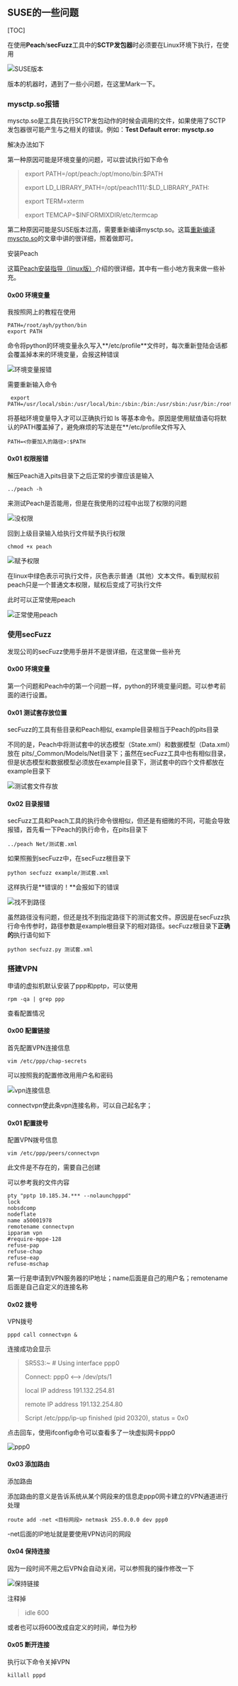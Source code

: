 ## SUSE的一些问题

[TOC]

在使用**Peach**/**secFuzz**工具中的**SCTP发包器**时必须要在Linux环境下执行，在使用

![SUSE版本](images/suse版本.png)

版本的机器时，遇到了一些小问题，在这里Mark一下。

### mysctp.so报错

mysctp.so是工具在执行SCTP发包动作的时候会调用的文件，如果使用了SCTP发包器很可能产生与之相关的错误。例如：**Test Default error: mysctp.so**	

解决办法如下

第一种原因可能是环境变量的问题，可以尝试执行如下命令

> export PATH=/opt/peach:/opt/mono/bin:$PATH
>
> export LD_LIBRARY_PATH=/opt/peach111/:$LD_LIBRARY_PATH:
>
> export TERM=xterm 
>
> export TEMCAP=$INFORMIXDIR/etc/termcap

第二种原因可能是SUSE版本过高，需要重新编译mysctp.so。这篇[重新编译mysctp.so](http://3ms.huawei.com/hi/group/2030893/file_7771109.html)的文章中讲的很详细，照着做即可。

安装Peach

这篇[Peach安装指导（linux版）](http://3ms.huawei.com/hi/group/1502875/wiki_4163993.html)介绍的很详细，其中有一些小地方我来做一些补充。

#### 0x00 环境变量

我按照网上的教程在使用

```shell
PATH=/root/ayh/python/bin
export PATH
```

命令将python的环境变量永久写入**/etc/profile**文件时，每次重新登陆会话都会覆盖掉本来的环境变量，会报这种错误

![环境变量报错](images/没路径.png)

需要重新输入命令

```shell
 export PATH=/usr/local/sbin:/usr/local/bin:/sbin:/bin:/usr/sbin:/usr/bin:/root/bin
```

将基础环境变量导入才可以正确执行如 ls 等基本命令。原因是使用赋值语句将默认的PATH覆盖掉了，避免麻烦的写法是在**/etc/profile文件写入

```shell
PATH=<你要加入的路径>:$PATH
```

#### 0x01 权限报错

解压Peach进入pits目录下之后正常的步骤应该是输入

```shell
../peach -h
```

来测试Peach是否能用，但是在我使用的过程中出现了权限的问题

![没权限](images/没权限.png)

回到上级目录输入给执行文件赋予执行权限

```shell
chmod +x peach
```

![赋予权限](images/赋予权限.png)

在linux中绿色表示可执行文件，灰色表示普通（其他）文本文件。看到赋权前peach只是一个普通文本权限，赋权后变成了可执行文件

此时可以正常使用peach

![正常使用peach](images/正常使用peach.png)

### 使用secFuzz

发现公司的secFuzz使用手册并不是很详细，在这里做一些补充

#### 0x00 环境变量

第一个问题和Peach中的第一个问题一样，python的环境变量问题。可以参考前面的进行设置。

#### 0x01 测试套存放位置

secFuzz的工具有些目录和Peach相似, example目录相当于Peach的pits目录

不同的是，Peach中将测试套中的状态模型（State.xml）和数据模型（Data.xml）放在 pits/_Common/Models/Net目录下；虽然在secFuzz工具中也有相似目录，但是状态模型和数据模型必须放在example目录下，测试套中的四个文件都放在example目录下

![测试套文件存放](images/测试套文件存放.png)

#### 0x02 目录报错

secFuzz工具和Peach工具的执行命令很相似，但还是有细微的不同，可能会导致报错，首先看一下Peach的执行命令，在pits目录下

```shell
../peach Net/测试套.xml
```

如果照搬到secFuzz中，在secFuzz根目录下

```shell
python secfuzz example/测试套.xml
```

这样执行是**错误的！**会报如下的错误

![找不到路径](images/找不到路径.png)

虽然路径没有问题，但还是找不到指定路径下的测试套文件。原因是在secFuzz执行命令传参时，路径参数是example根目录下的相对路径。secFuzz根目录下**正确的**执行语句如下

```shell
python secfuzz.py 测试套.xml
```

### 搭建VPN

申请的虚拟机默认安装了ppp和pptp，可以使用

```shell
rpm -qa | grep ppp
```

查看配置情况

#### 0x00 配置链接

首先配置VPN连接信息

```shell
vim /etc/ppp/chap-secrets
```

可以按照我的配置修改用用户名和密码

![vpn连接信息](images/vpn连接信息.png)

connectvpn使此条vpn连接名称，可以自己起名字；

#### 0x01 配置拨号

配置VPN拨号信息

```shell
vim /etc/ppp/peers/connectvpn
```

此文件是不存在的，需要自己创建

可以参考我的文件内容

```
pty "pptp 10.185.34.*** --nolaunchpppd"
lock
nobsdcomp
nodeflate
name a50001978
remotename connectvpn
ipparam vpn
#require-mppe-128
refuse-pap
refuse-chap
refuse-eap
refuse-mschap

```

第一行是申请到VPN服务器的IP地址；name后面是自己的用户名；remotename后面是自己自定义的连接名称

#### 0x02 拨号

VPN拨号

```shell
pppd call connectvpn &
```

连接成功会显示

> SR5S3:~ # Using interface ppp0 
>
> Connect: ppp0 <--> /dev/pts/1 
>
> local IP address 191.132.254.81 
>
> remote IP address 191.132.254.80
>
> Script /etc/ppp/ip-up finished (pid 20320), status = 0x0

点击回车，使用ifconfig命令可以查看多了一块虚拟网卡ppp0

![ppp0](images/ppp0.png)

#### 0x03 添加路由

添加路由

添加路由的意义是告诉系统从某个网段来的信息走ppp0网卡建立的VPN通道进行处理

```shell
route add -net <目标网段> netmask 255.0.0.0 dev ppp0
```

-net后面的IP地址就是要使用VPN访问的网段

#### 0x04 保持连接

因为一段时间不用之后VPN会自动关闭，可以参照我的操作修改一下

![保持链接](images/保持连接.png)

注释掉

> idle 600

或者也可以将600改成自定义的时间，单位为秒

#### 0x05 断开连接

执行以下命令关掉VPN

```shell
killall pppd
```

